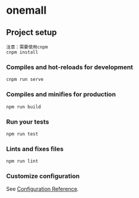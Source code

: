 # onemall

## Project setup
```
注意：需要使用cnpm
cnpm install
```

### Compiles and hot-reloads for development
```
cnpm run serve
```

### Compiles and minifies for production
```
npm run build
```

### Run your tests
```
npm run test
```

### Lints and fixes files
```
npm run lint
```

### Customize configuration
See [Configuration Reference](https://cli.vuejs.org/config/).
